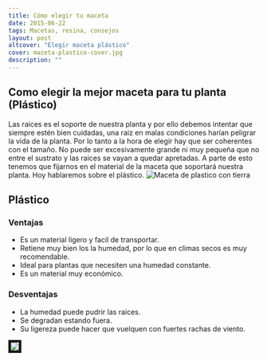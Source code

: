 ```yaml
---
title: Cómo elegir tu maceta
date: 2015-06-22
tags: Macetas, resina, consejos
layout: post
altcover: "Elegir maceta plástico"
cover: maceta-plastico-cover.jpg
description: ""
---
```


## Como elegir la mejor maceta para tu planta (Plástico)

Las raices es el soporte de nuestra planta y por ello debemos intentar que siempre estén bien cuidadas, una raiz en malas condiciones harían peligrar la vida de la planta. Por lo tanto a la hora de elegir hay que ser coherentes con el tamaño. No puede ser excesivamente grande ni muy pequeña que no entre el sustrato y las raices se vayan a quedar apretadas. A parte de esto tenemos que fijarnos en el material de la maceta que soportará nuestra planta. Hoy hablaremos sobre el plástico.
![Maceta de plastico con tierra](Maceta-plastico-tierra.jpg)

## Plástico

### Ventajas
- Es un material ligero y facil de transportar.
- Retiene muy bien los la humedad, por lo que en climas secos es muy recomendable.
- Ideal para plantas que necesiten una humedad constante.
- Es un material muy económico.

### Desventajas
- La humedad puede pudrir las raices.
- Se degradan estando fuera.
- Su ligereza puede hacer que vuelquen con fuertes rachas de viento.

<a href="http://www.gardenweb.es">
  <img style="border-style: solid; border-width: 5px;" src="/images/Balconetta-Venerev2.png" />
</a>
